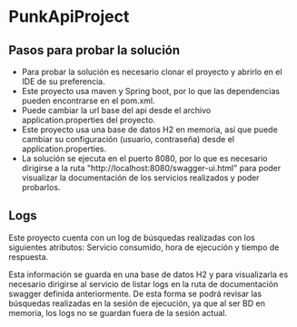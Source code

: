 # PunkApiProject

## Pasos para probar la solución

* Para probar la solución es necesario clonar el proyecto y abrirlo en el IDE de su preferencia.
* Este proyecto usa maven y Spring boot, por lo que las dependencias pueden encontrarse en el pom.xml.
* Puede cambiar la url base del api desde el archivo application.properties del proyecto.
* Este proyecto usa una base de datos H2 en memoria, así que puede cambiar su configuración (usuario, contraseña) desde el application.properties.
* La solución se ejecuta en el puerto 8080, por lo que es necesario dirigirse a la ruta "http://localhost:8080/swagger-ui.html" para poder visualizar la documentación de los servicios realizados y poder probarlos.


## Logs

Este proyecto cuenta con un log de búsquedas realizadas con los siguientes atributos: Servicio consumido, hora de ejecución y tiempo de respuesta.

Esta información se guarda en una base de datos H2 y para visualizarla es necesario dirigirse al servicio de listar logs en la ruta de documentación swagger definida anteriormente. De esta forma se podrá revisar las búsquedas realizadas en la sesión de ejecución, ya que al ser BD en memoria, los logs no se guardan fuera de la sesión actual.
